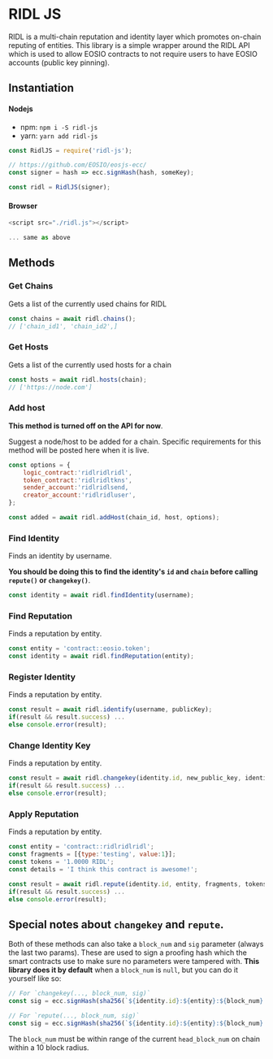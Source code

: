 # RIDL JS

RIDL is a multi-chain reputation and identity layer which promotes on-chain reputing of entities.
This library is a simple wrapper around the RIDL API which is used to allow EOSIO contracts to
not require users to have EOSIO accounts (public key pinning).

## Instantiation

#### Nodejs
- npm: `npm i -S ridl-js`
- yarn: `yarn add ridl-js`

```js
const RidlJS = require('ridl-js');

// https://github.com/EOSIO/eosjs-ecc/
const signer = hash => ecc.signHash(hash, someKey);

const ridl = RidlJS(signer);
```

#### Browser
```js
<script src="./ridl.js"></script>

... same as above
```

## Methods

### Get Chains
Gets a list of the currently used chains for RIDL
```js
const chains = await ridl.chains();
// ['chain_id1', 'chain_id2',]
```

### Get Hosts
Gets a list of the currently used hosts for a chain
```js
const hosts = await ridl.hosts(chain);
// ['https://node.com']
```

### Add host

**This method is turned off on the API for now**.

Suggest a node/host to be added for a chain.
Specific requirements for this method will be posted here when it is live.
```js
const options = {
    logic_contract:'ridlridlridl',
    token_contract:'ridlridltkns',
    sender_account:'ridlridlsend,
    creator_account:'ridlridluser',
};

const added = await ridl.addHost(chain_id, host, options);
```

### Find Identity
Finds an identity by username.

**You should be doing this to find the identity's `id` and `chain` before calling `repute()` or `changekey()`**.
```js
const identity = await ridl.findIdentity(username);
```

### Find Reputation
Finds a reputation by entity.
```js
const entity = 'contract::eosio.token';
const identity = await ridl.findReputation(entity);
```

### Register Identity
Finds a reputation by entity.
```js
const result = await ridl.identify(username, publicKey);
if(result && result.success) ...
else console.error(result);
```

### Change Identity Key
Finds a reputation by entity.
```js
const result = await ridl.changekey(identity.id, new_public_key, identity.chain);
if(result && result.success) ...
else console.error(result);
```

### Apply Reputation
Finds a reputation by entity.
```js
const entity = 'contract::ridlridlridl';
const fragments = [{type:'testing', value:1}];
const tokens = '1.0000 RIDL';
const details = 'I think this contract is awesome!';

const result = await ridl.repute(identity.id, entity, fragments, tokens, identity.chain, details);
if(result && result.success) ...
else console.error(result);
```


## Special notes about `changekey` and `repute`.

Both of these methods can also take a `block_num` and `sig` parameter (always the last two params).
These are used to sign a proofing hash which the smart contracts use to make sure no parameters were tampered with.
**This library does it by default** when a `block_num` is `null`, but you can do it yourself like so:
```js
// For `changekey(..., block_num, sig)`
const sig = ecc.signHash(sha256(`${identity.id}:${entity}:${block_num}:${key}`), privateKey);

// For `repute(..., block_num, sig)`
const sig = ecc.signHash(sha256(`${identity.id}:${entity}:${block_num}:${fragments.map(x => `${x.type}${x.value}`).join('')}:${tokens}`), privateKey);
```

The `block_num` must be within range of the current `head_block_num` on chain within a 10 block radius.


